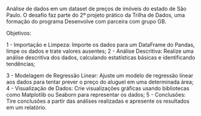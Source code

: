 Análise de dados em um dataset de preços de imóveis do estado de São Paulo.
O desafio faz parte do 2º projeto prático da Trilha de Dados, uma formação do programa Desenvolve com parceira com grupo GB.

Objetivos:

1 - Importação e Limpeza: Importe os dados para um DataFrame do Pandas, limpe os dados e trate valores ausentes;
2 - Análise Descritiva: Realize uma análise descritiva dos dados, calculando estatísticas básicas e identificando tendências;

3 -  Modelagem de Regressão Linear: Ajuste um modelo de regressão linear aos dados para tentar prever o preço do aluguel em uma determinada área;
4 - Visualização de Dados: Crie visualizações gráficas usando bibliotecas como Matplotlib ou Seaborn para representar os dados;
5 - Conclusões: Tire conclusões a partir das análises realizadas e apresente os resultados em um relatório.

